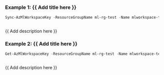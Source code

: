 ### Example 1: {{ Add title here }}
```powershell
Sync-AzMlWorkspaceKey -ResourceGroupName ml-rg-test -Name mlworkspace-test01
```

```output
```

{{ Add description here }}

### Example 2: {{ Add title here }}
```powershell
Get-AzMlWorkspaceKey -ResourceGroupName ml-rg-test -Name mlworkspace-test01 | Sync-AzMlWorkspaceKey
```

```output
```

{{ Add description here }}

